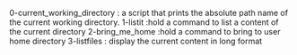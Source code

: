  0-current_working_directory : a script that prints the absolute path name of the current working directory.
1-listit :hold a command to list a content of the current directory
2-bring_me_home :hold a command to bring to user home directory
3-listfiles : display the current content in long format
